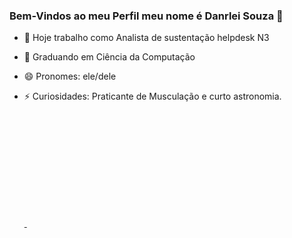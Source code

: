 ### Bem-Vindos ao meu Perfil meu nome é Danrlei Souza 👋

- 🔭 Hoje trabalho como Analista de sustentação helpdesk N3
- 🌱 Graduando em Ciência da Computação
- 😄 Pronomes: ele/dele
- ⚡ Curiosidades: Praticante de Musculação e curto astronomia.

  <div>
    <a href="https://github.com/danrleisnob">
      <img height="180px" scr="https://github-redme-stats.vercel.app/api?username=danrleisnob&show_icon=true&theme=dracula&include_all_commits=true&count_private=true"/>
      <img height="180px" scr="https://github-redme-stats.vercel.app/api/top-langs/?username=danrleisnob&layout=compact&langs_count=168theme=dracula/>
      <img height="180px" scr=""/>
  </div>


